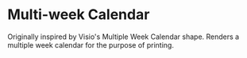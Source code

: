 # Multi-week Calendar
Originally inspired by Visio's Multiple Week Calendar shape.  Renders a multiple week calendar for the purpose of printing.